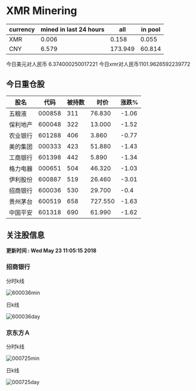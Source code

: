 # XMR Minering

|currency|mined in last 24 hours|all|in pool|
|---|---|---|---|
|XMR|0.006|0.158|0.055|
|CNY|6.579|173.949|60.814|

今日美元对人民币 6.374000250017221	今日xmr对人民币1101.9626592239772


## 今日重仓股 

|股名|代码|被持数|时价|涨跌%|
|---|---|---|---|---|
|五粮液|000858|311|76.830|-1.06|
|保利地产|600048|322|13.000|-1.52|
|农业银行|601288|406|3.860|-0.77|
|美的集团|000333|423|51.880|-1.43|
|工商银行|601398|442|5.890|-1.34|
|格力电器|000651|504|46.320|-1.03|
|伊利股份|600887|519|26.460|-3.01|
|招商银行|600036|530|29.700|-0.4|
|贵州茅台|600519|658|727.550|-1.63|
|中国平安|601318|690|61.990|-1.62|

## 关注股信息
**更新时间 : Wed May 23 11:05:15 2018**
### 招商银行 
分时k线

![600036min](http://image.sinajs.cn/newchart/min/n/sh600036.gif)

日k线

![600036day](http://image.sinajs.cn/newchart/daily/n/sh600036.gif)

### 京东方Ａ 
分时k线

![000725min](http://image.sinajs.cn/newchart/min/n/sz000725.gif)

日k线

![000725day](http://image.sinajs.cn/newchart/daily/n/sz000725.gif)
